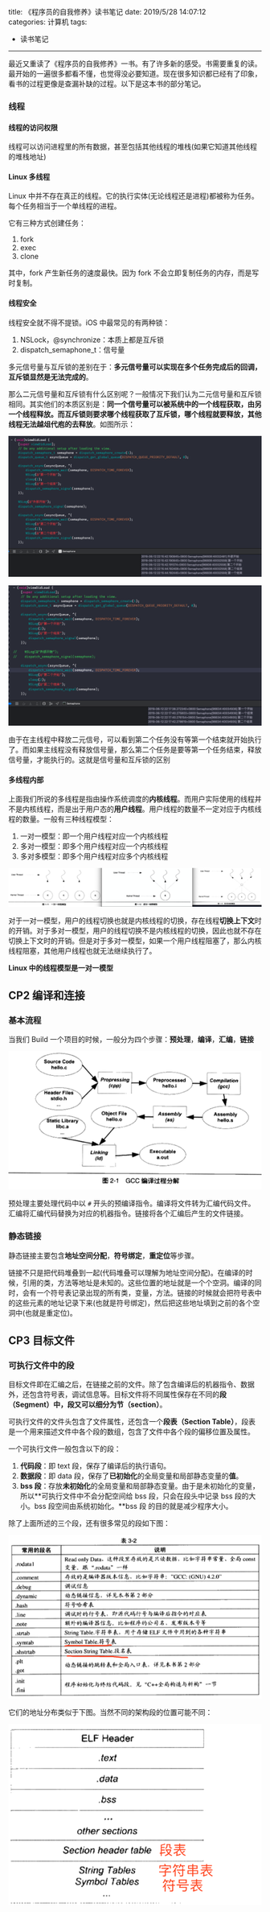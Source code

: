 title: 《程序员的自我修养》读书笔记
date: 2019/5/28 14:07:12  
categories: 计算机
tags: 

 - 读书笔记
	
---

最近又重读了《程序员的自我修养》一书。有了许多新的感受。书需要重复的读。最开始的一遍很多都看不懂，也觉得没必要知道。现在很多知识都已经有了印象，看书的过程更像是查漏补缺的过程。以下是这本书的部分笔记。

<!--more-->



### 线程

#### 线程的访问权限

线程可以访问进程里的所有数据，甚至包括其他线程的堆栈(如果它知道其他线程的堆栈地址)

#### Linux 多线程

Linux 中并不存在真正的线程。它的执行实体(无论线程还是进程)都被称为任务。每个任务相当于一个单线程的进程。

它有三种方式创建任务：

1. fork
2. exec
3. clone

其中，fork 产生新任务的速度最快。因为 fork 不会立即复制任务的内存，而是写时复制。

#### 线程安全

线程安全就不得不提锁。iOS 中最常见的有两种锁：

1. NSLock，@synchronize：本质上都是互斥锁
2. dispatch_semaphone_t：信号量

多元信号量与互斥锁的差别在于：**多元信号量可以实现在多个任务完成后的回调，互斥锁显然是无法完成的**。

那么二元信号量和互斥锁有什么区别呢？一般情况下我们认为二元信号量和互斥锁相同。其实他们的本质区别是：**同一个信号量可以被系统中的一个线程获取，由另一个线程释放。而互斥锁则要求哪个线程获取了互斥锁，哪个线程就要释放，其他线程无法越俎代庖的去释放**。如图所示：

![](https://github.com/zhang759740844/MyImgs/blob/master/MyBlog/cxy_2.png?raw=true)

![](https://github.com/zhang759740844/MyImgs/blob/master/MyBlog/cxy_3.png?raw=true)

由于在主线程中释放二元信号，可以看到第二个任务没有等第一个结束就开始执行了。而如果主线程没有释放信号量，那么第二个任务是要等第一个任务结束，释放信号量，才能执行的。这就是信号量和互斥锁的区别

#### 多线程内部

上面我们所说的多线程是指由操作系统调度的**内核线程**。而用户实际使用的线程并不是内核线程，而是出于用户态的**用户线程**。用户线程的数量不一定对应于内核线程的数量。一般有三种线程模型：

1. 一对一模型：即一个用户线程对应一个内核线程
2. 多对一模型：即多个用户线程对应一个内核线程
3. 多对多模型：即多个用户线程对应多个内核线程

![](https://github.com/zhang759740844/MyImgs/blob/master/MyBlog/cxy_4.png?raw=true)

对于一对一模型，用户的线程切换也就是内核线程的切换，存在线程**切换上下文**时的开销。对于多对一模型，用户的线程切换不是内核线程的切换，因此也就不存在切换上下文时的开销。但是对于多对一模型，如果一个用户线程阻塞了，那么内核线程阻塞，其他用户线程也就无法继续执行了。

**Linux 中的线程模型是一对一模型**

## CP2 编译和连接

### 基本流程

当我们 Build 一个项目的时候，一般分为四个步骤：**预处理**，**编译**，**汇编**，**链接**

![](https://github.com/zhang759740844/MyImgs/blob/master/MyBlog/cxy_5.png?raw=true)

预处理主要处理代码中以 `#` 开头的预编译指令。编译将文件转为汇编代码文件。汇编将汇编代码替换为对应的机器指令。链接将各个汇编后产生的文件链接。

### 静态链接

静态链接主要包含**地址空间分配**，**符号绑定**，**重定位**等步骤。

链接不只是把代码堆叠到一起(代码堆叠可以理解为地址空间分配)。在编译的时候，引用的类，方法等地址是未知的。这些位置的地址就是一个个空洞。编译的同时，会有一个符号表记录出现的所有类，变量，方法。链接的时候就会把符号表中的这些元素的地址记录下来(也就是符号绑定)，然后把这些地址填到之前的各个空洞中(也就是重定位)。

## CP3 目标文件

### 可执行文件中的段

目标文件即在汇编之后，在链接之前的文件。除了包含编译后的机器指令、数据外，还包含符号表，调试信息等。目标文件将不同属性保存在不同的**段（Segment）**中，段又可以细分为**节（section）**。

可执行文件的文件头包含了文件属性，还包含一个**段表（Section Table）**，段表是一个用来描述文件中各个段的数组，包含了文件中各个段的偏移位置及属性。

一个可执行文件一般包含以下的段：

1. **代码段**：即 text 段，保存了编译后的执行语句。
2. **数据段**：即 data 段，保存了**已初始化**的全局变量和局部静态变量的**值**。
3. **bss 段**：存放**未初始化**的全局变量和局部静态变量。由于是未初始化的变量，所以**可执行文件中不会分配空间给 bss 段，只会在段头中记录 bss 段的大小。bss 段空间由系统初始化。**bss 段 的目的就是减少程序大小。

除了上面所述的三个段，还有很多常见的段如下图：

![](https://github.com/zhang759740844/MyImgs/blob/master/MyBlog/cxy_6.png?raw=true)

它们的地址分布类似于下图。当然不同的架构段的位置可能不同：

![](https://github.com/zhang759740844/MyImgs/blob/master/MyBlog/cxy_7.png?raw=true)







